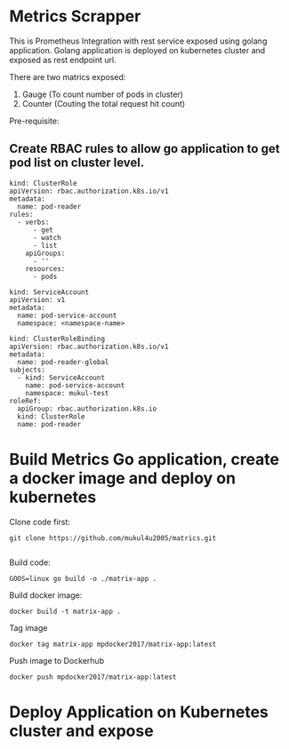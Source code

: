 # Metrics Scrapper

This is Prometheus Integration with rest service exposed using golang application. Golang application is deployed on kubernetes cluster and exposed as rest endpoint url.

There are two matrics exposed:

1) Gauge (To count number of pods in cluster)
2) Counter (Couting the total request hit count)

Pre-requisite:

## Create RBAC rules to allow go application to get pod list on cluster level.


```
kind: ClusterRole
apiVersion: rbac.authorization.k8s.io/v1
metadata:
  name: pod-reader
rules:
  - verbs:
      - get
      - watch
      - list
    apiGroups:
      - ''
    resources:
      - pods

```

```
kind: ServiceAccount
apiVersion: v1
metadata:
  name: pod-service-account
  namespace: <namespace-name>

```

```
kind: ClusterRoleBinding
apiVersion: rbac.authorization.k8s.io/v1
metadata:
  name: pod-reader-global
subjects:
  - kind: ServiceAccount
    name: pod-service-account
    namespace: mukul-test
roleRef:
  apiGroup: rbac.authorization.k8s.io
  kind: ClusterRole
  name: pod-reader

```

# Build Metrics Go application, create a docker image and deploy on kubernetes

Clone code first:

```
git clone https://github.com/mukul4u2005/matrics.git
 
```

Build code:

```
GOOS=linux go build -o ./matrix-app .
```

Build docker image:

```
docker build -t matrix-app .
```
Tag image

```
docker tag matrix-app mpdocker2017/matrix-app:latest
```
Push image to Dockerhub 

```
docker push mpdocker2017/matrix-app:latest   
```

# Deploy Application on Kubernetes cluster and expose

